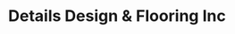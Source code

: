 ---
title: "Details Design & Flooring Inc"
url: /farmville/details-design-und-flooring-inc/
shop: Fußböden
---